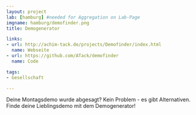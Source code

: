 ```yaml
---
layout: project
lab: [hamburg] #needed for Aggregation on Lab-Page
imgname: hamburg/demofinder.png
title: Demogenerator

links:
- url: http://achim-tack.de/projects/Demofinder/index.html
  name: Webseite
- url: https://github.com/ATack/demofinder
  name: Code

tags:
- Gesellschaft

---
```

Deine Montagsdemo wurde abgesagt? Kein Problem - es gibt Alternativen. Finde deine Lieblingsdemo mit dem Demogenerator!
